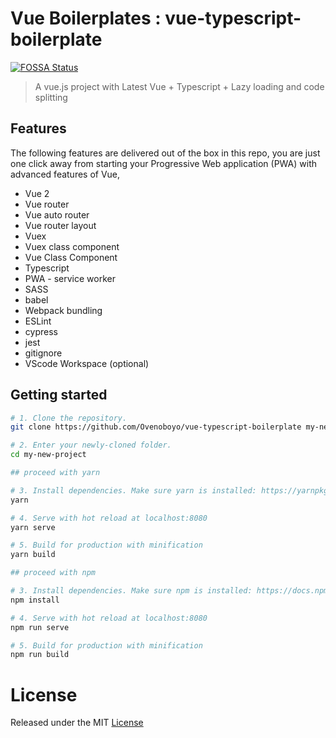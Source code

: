 # Vue Boilerplates : vue-typescript-boilerplate
[![FOSSA Status](https://app.fossa.com/api/projects/git%2Bgithub.com%2FOvenoboyo%2Fvue-typescript-boilerplate.svg?type=shield)](https://app.fossa.com/projects/git%2Bgithub.com%2FOvenoboyo%2Fvue-typescript-boilerplate?ref=badge_shield)


> A vue.js project with Latest Vue + Typescript + Lazy loading and code splitting

## Features
The following features are delivered out of the box in this repo, you are just one click away from starting your Progressive Web application (PWA) with advanced features of Vue,

- Vue 2
- Vue router
- Vue auto router
- Vue router layout
- Vuex
- Vuex class component
- Vue Class Component
- Typescript
- PWA - service worker
- SASS
- babel
- Webpack bundling
- ESLint
- cypress
- jest
- gitignore
- VScode Workspace (optional)


## Getting started

```bash
# 1. Clone the repository.
git clone https://github.com/Ovenoboyo/vue-typescript-boilerplate my-new-project

# 2. Enter your newly-cloned folder.
cd my-new-project

```

```bash
## proceed with yarn

# 3. Install dependencies. Make sure yarn is installed: https://yarnpkg.com/lang/en/docs/install
yarn

# 4. Serve with hot reload at localhost:8080
yarn serve

# 5. Build for production with minification
yarn build
```


```bash
## proceed with npm

# 3. Install dependencies. Make sure npm is installed: https://docs.npmjs.com/downloading-and-installing-node-js-and-npm
npm install

# 4. Serve with hot reload at localhost:8080
npm run serve

# 5. Build for production with minification
npm run build
```

# License
Released under the MIT [License](./LICENSE)  
